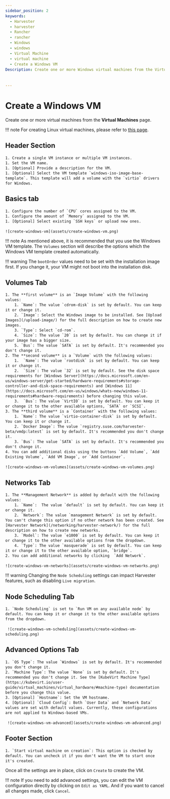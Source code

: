 ```yaml
---
sidebar_position: 2
keywords:
  - Harvester
  - harvester
  - Rancher
  - rancher
  - Windows
  - windows
  - Virtual Machine
  - virtual machine
  - Create a Windows VM
Description: Create one or more Windows virtual machines from the Virtual Machines page.


---
```


# Create a Windows VM

Create one or more virtual machines from the **Virtual Machines** page.

!!! note
	For creating Linux virtual machines, please refer to [this page](./create-vm.md).

## Header Section


    1. Create a single VM instance or multiple VM instances.
    1. Set the VM name.
    1. [Optional] Provide a description for the VM.
    1. [Optional] Select the VM template `windows-iso-image-base-template`. This template will add a volume with the `virtio` drivers for Windows.

## Basics tab

    1. Configure the number of `CPU` cores assigned to the VM.
    1. Configure the amount of `Memory` assigned to the VM.
    1. [Optional] Select existing `SSH keys` or upload new ones.

    ![create-windows-vm](assets/create-windows-vm.png)

!!! note
	As mentioned above, it is recommended that you use the Windows VM template. The `Volumes` section will describe the options which the Windows VM template created automatically.

!!! warning
	The `bootOrder` values need to be set with the installation image first. If you change it, your VM might not boot into the installation disk.

## Volumes Tab

    1. The **first volume** is an `Image Volume` with the following values: 
        1. `Name`: The value `cdrom-disk` is set by default. You can keep it or change it.
        2. `Image`: Select the Windows image to be installed. See [Upload Images](/upload-image/) for the full description on how to create new images.
        3. `Type`: Select `cd-rom`.
        4. `Size`: The value `20` is set by default. You can change it if your image has a bigger size.
        5. `Bus`: The value `SATA` is set by default. It's recommended you don't change it.
    2. The **second volume** is a `Volume` with the following values:
        1.  `Name`: The value `rootdisk` is set by default. You can keep it or change it.
        2.  `Size`: The value `32` is set by default. See the disk space requirements for [Windows Server](https://docs.microsoft.com/en-us/windows-server/get-started/hardware-requirements#storage-controller-and-disk-space-requirements) and [Windows 11](https://docs.microsoft.com/en-us/windows/whats-new/windows-11-requirements#hardware-requirements) before changing this value.
        3.  `Bus`: The value `VirtIO` is set by default. You can keep it or change it to the other available options, `SATA` or `SCSI`.
    3. The **third volume** is a `Container` with the following values:
        1. `Name`: The value `virtio-container-disk` is set by default. You can keep it or change it.
        2. `Docker Image`: The value `registry.suse.com/harvester-beta/vmdp:latest` is set by default. It's recommended you don't change it.
        3. `Bus`: The value `SATA` is set by default. It's recommended you don't change it.
    4. You can add additional disks using the buttons `Add Volume`, `Add Existing Volume`, `Add VM Image`, or `Add Container`.

    ![create-windows-vm-volumes](assets/create-windows-vm-volumes.png)

## Networks Tab

    1. The **Management Network** is added by default with the following values: 
        1. `Name`:  The value `default` is set by default. You can keep it or change it.
        2. `Network`: The value `management Network` is set by default. You can't change this option if no other network has been created. See [Harvester Network](/networking/harvester-network/) for the full description on how to create new networks.
        3. `Model`: The value `e1000` is set by default. You can keep it or change it to the other available options from the dropdown.
        4. `Type`: The value `masquerade` is set by default. You can keep it or change it to the other available option, `bridge`.
    2. You can add additional networks by clicking  `Add Network`.

    ![create-windows-vm-networks](assets/create-windows-vm-networks.png)

!!! warning
	Changing the `Node Scheduling` settings can impact Harvester features, such as disabling `Live migration`.
	

## Node Scheduling Tab

    1. `Node Scheduling` is set to `Run VM on any available node` by default. You can keep it or change it to the other available options from the dropdown.

     ![create-windows-vm-scheduling](assets/create-windows-vm-scheduling.png)

## Advanced Options Tab

    1. `OS Type`: The value `Windows` is set by default. It's recommended you don't change it.
    2. `Machine Type`: The value `None` is set by default. It's recommended you don't change it. See the [KubeVirt Machine Type](https://kubevirt.io/user-guide/virtual_machines/virtual_hardware/#machine-type) documentation before you change this value.
    3. [Optional] `Hostname`: Set the VM hostname.
    4. [Optional] `Cloud Config`: Both `User Data` and `Network Data` values are set with default values. Currently, these configurations are not applied to Windows-based VMs.

     ![create-windows-vm-advanced](assets/create-windows-vm-advanced.png)

## Footer Section

    1. `Start virtual machine on creation`: This option is checked by default. You can uncheck it if you don't want the VM to start once it's created.

Once all the settings are in place, click on `Create` to create the VM.

!!! note
    If you need to add advanced settings, you can edit the VM configuration directly by clicking on `Edit as YAML`. 
    And if you want to cancel all changes made, click `Cancel`.